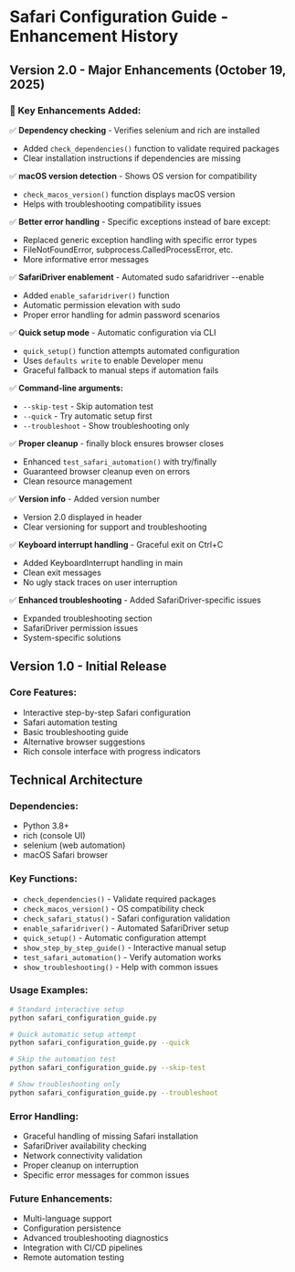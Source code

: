 # Safari Configuration Guide - Enhancement History

## Version 2.0 - Major Enhancements (October 19, 2025)

### 🎯 Key Enhancements Added:

✅ **Dependency checking** - Verifies selenium and rich are installed
- Added `check_dependencies()` function to validate required packages
- Clear installation instructions if dependencies are missing

✅ **macOS version detection** - Shows OS version for compatibility
- `check_macos_version()` function displays macOS version
- Helps with troubleshooting compatibility issues

✅ **Better error handling** - Specific exceptions instead of bare except:
- Replaced generic exception handling with specific error types
- FileNotFoundError, subprocess.CalledProcessError, etc.
- More informative error messages

✅ **SafariDriver enablement** - Automated sudo safaridriver --enable
- Added `enable_safaridriver()` function
- Automatic permission elevation with sudo
- Proper error handling for admin password scenarios

✅ **Quick setup mode** - Automatic configuration via CLI
- `quick_setup()` function attempts automated configuration
- Uses `defaults write` to enable Developer menu
- Graceful fallback to manual steps if automation fails

✅ **Command-line arguments:**
- `--skip-test` - Skip automation test
- `--quick` - Try automatic setup first  
- `--troubleshoot` - Show troubleshooting only

✅ **Proper cleanup** - finally block ensures browser closes
- Enhanced `test_safari_automation()` with try/finally
- Guaranteed browser cleanup even on errors
- Clean resource management

✅ **Version info** - Added version number
- Version 2.0 displayed in header
- Clear versioning for support and troubleshooting

✅ **Keyboard interrupt handling** - Graceful exit on Ctrl+C
- Added KeyboardInterrupt handling in main
- Clean exit messages
- No ugly stack traces on user interruption

✅ **Enhanced troubleshooting** - Added SafariDriver-specific issues
- Expanded troubleshooting section
- SafariDriver permission issues
- System-specific solutions

## Version 1.0 - Initial Release

### Core Features:
- Interactive step-by-step Safari configuration
- Safari automation testing
- Basic troubleshooting guide
- Alternative browser suggestions
- Rich console interface with progress indicators

## Technical Architecture

### Dependencies:
- Python 3.8+
- rich (console UI)
- selenium (web automation)
- macOS Safari browser

### Key Functions:
- `check_dependencies()` - Validate required packages
- `check_macos_version()` - OS compatibility check
- `check_safari_status()` - Safari configuration validation
- `enable_safaridriver()` - Automated SafariDriver setup
- `quick_setup()` - Automatic configuration attempt
- `show_step_by_step_guide()` - Interactive manual setup
- `test_safari_automation()` - Verify automation works
- `show_troubleshooting()` - Help with common issues

### Usage Examples:
```bash
# Standard interactive setup
python safari_configuration_guide.py

# Quick automatic setup attempt
python safari_configuration_guide.py --quick

# Skip the automation test
python safari_configuration_guide.py --skip-test

# Show troubleshooting only
python safari_configuration_guide.py --troubleshoot
```

### Error Handling:
- Graceful handling of missing Safari installation
- SafariDriver availability checking
- Network connectivity validation
- Proper cleanup on interruption
- Specific error messages for common issues

### Future Enhancements:
- Multi-language support
- Configuration persistence
- Advanced troubleshooting diagnostics
- Integration with CI/CD pipelines
- Remote automation testing